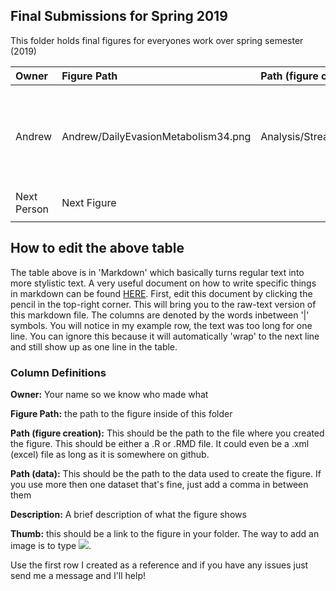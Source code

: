 ## Final Submissions for Spring 2019
  This folder holds final figures for everyones work over spring semester (2019)

| Owner        | Figure Path | Path (figure creation) | Path (data) | Description| Thumb |
|:------------ |:---|:--------|:---------|:---------|:--------|
| Andrew       | Andrew/DailyEvasionMetabolism34.png | Analysis/Stream_Flux/stream_flux.Rmd | "data_4_analysis/All_Stream_Data.csv"| Figure showing evasion, respiration and photosynthesis between stations 3 and 4| ![](https://github.com/ARMurray/Ecuador/blob/testing/Final_Figures/Andrew/DailyEvasionMetabolism34.png)
| Next Person  | Next Figure |  ||||
|  |  |  | | |




## How to edit the above table

The table above is in 'Markdown' which basically turns regular text into more stylistic text. A very useful document on how to write specific things in markdown can be found [HERE](https://github.com/adam-p/markdown-here/wiki/Markdown-Cheatsheet). First, edit this document by clicking the pencil in the top-right corner. This will bring you to the raw-text version of this markdown file. The columns are denoted by the words inbetween '|' symbols. You will notice in my example row, the text was too long for one line. You can ignore this because it will automatically 'wrap' to the next line and still show up as one line in the table.

### Column Definitions

**Owner:** Your name so we know who made what

**Figure Path:** the path to the figure inside of this folder

**Path (figure creation):** This should be the path to the file where you created the figure. This should be either a .R or .RMD file. It could even be a .xml (excel) file as long as it is somewhere on github.

**Path (data):** This should be the path to the data used to create the figure. If you use more then one dataset that's fine, just add a comma in between them

**Description:** A brief description of what the figure shows

**Thumb:** this should be a link to the figure in your folder. The way to add an image is to type ![](urltofigure).

Use the first row I created as a reference and if you have any issues just send me a message and I'll help!
